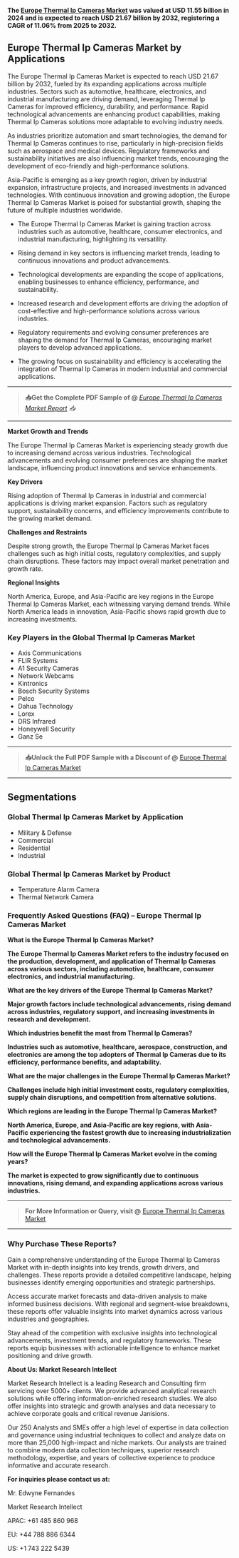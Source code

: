<p><strong>The <a href="https://www.marketresearchintellect.com/download-sample/?rid=577947&amp;utm_source=Pulse-April-Europe&amp;utm_medium=852">Europe Thermal Ip Cameras Market</a> was valued at USD 11.55 billion in 2024 and is expected to reach USD 21.67 billion by 2032, registering a CAGR of 11.06% from 2025 to 2032.</strong></p><h2>Europe Thermal Ip Cameras Market by Applications&nbsp;</h2><p><p>The Europe Thermal Ip Cameras Market is expected to reach USD 21.67 billion by 2032, fueled by its expanding applications across multiple industries. Sectors such as automotive, healthcare, electronics, and industrial manufacturing are driving demand, leveraging Thermal Ip Cameras for improved efficiency, durability, and performance. Rapid technological advancements are enhancing product capabilities, making Thermal Ip Cameras solutions more adaptable to evolving industry needs.</p><p>As industries prioritize automation and smart technologies, the demand for Thermal Ip Cameras continues to rise, particularly in high-precision fields such as aerospace and medical devices. Regulatory frameworks and sustainability initiatives are also influencing market trends, encouraging the development of eco-friendly and high-performance solutions.</p><p>Asia-Pacific is emerging as a key growth region, driven by industrial expansion, infrastructure projects, and increased investments in advanced technologies. With continuous innovation and growing adoption, the Europe Thermal Ip Cameras Market is poised for substantial growth, shaping the future of multiple industries worldwide.</p></p><ul><li><p>The Europe Thermal Ip Cameras Market is gaining traction across industries such as automotive, healthcare, consumer electronics, and industrial manufacturing, highlighting its versatility.</p></li><li><p>Rising demand in key sectors is influencing market trends, leading to continuous innovations and product advancements.</p></li><li><p>Technological developments are expanding the scope of applications, enabling businesses to enhance efficiency, performance, and sustainability.</p></li><li><p>Increased research and development efforts are driving the adoption of cost-effective and high-performance solutions across various industries.</p></li><li><p>Regulatory requirements and evolving consumer preferences are shaping the demand for Thermal Ip Cameras, encouraging market players to develop advanced applications.</p></li><li><p>The growing focus on sustainability and efficiency is accelerating the integration of Thermal Ip Cameras in modern industrial and commercial applications.</p></li></ul><hr /><blockquote><p><strong><span class="font-[700]">📥Get the Complete PDF Sample of @ </span></strong><em><span class="font-[700]"><a href="https://www.marketresearchintellect.com/download-sample/?rid=577947&amp;utm_source=Pulse-April-Europe&amp;utm_medium=852" target="_blank" data-tracking-control-name="article-ssr-frontend-pulse_little-text-block" data-tracking-will-navigate="" data-test-link="">Europe Thermal Ip Cameras Market Report</a>&nbsp;📥</span></em></p></blockquote><hr /><p class="" data-start="77" data-end="360"><strong data-start="77" data-end="105">Market Growth and Trends</strong></p><p class="" data-start="77" data-end="360">The Europe Thermal Ip Cameras Market is experiencing steady growth due to increasing demand across various industries. Technological advancements and evolving consumer preferences are shaping the market landscape, influencing product innovations and service enhancements.</p><p class="" data-start="362" data-end="606"><strong data-start="362" data-end="377">Key Drivers</strong></p><p class="" data-start="362" data-end="606">Rising adoption of Thermal Ip Cameras in industrial and commercial applications is driving market expansion. Factors such as regulatory support, sustainability concerns, and efficiency improvements contribute to the growing market demand.</p><p class="" data-start="608" data-end="849"><strong data-start="608" data-end="637">Challenges and Restraints</strong></p><p class="" data-start="608" data-end="849">Despite strong growth, the Europe Thermal Ip Cameras Market faces challenges such as high initial costs, regulatory complexities, and supply chain disruptions. These factors may impact overall market penetration and growth rate.</p><p class="" data-start="851" data-end="1095"><strong data-start="851" data-end="872">Regional Insights</strong></p><p class="" data-start="851" data-end="1095">North America, Europe, and Asia-Pacific are key regions in the Europe Thermal Ip Cameras Market, each witnessing varying demand trends. While North America leads in innovation, Asia-Pacific shows rapid growth due to increasing investments.</p><p><h3>Key Players in the Global Thermal Ip Cameras Market </h3><ul><li>Axis Communications</li><li>FLIR Systems</li><li>A1 Security Cameras</li><li>Network Webcams</li><li>Kintronics</li><li>Bosch Security Systems</li><li>Pelco</li><li>Dahua Technology</li><li>Lorex</li><li>DRS Infrared</li><li>Honeywell Security</li><li>Ganz Se</li></ul></p><hr /><blockquote><p><strong>📥Unlock the Full PDF Sample with a Discount of @</strong> <a href="https://www.marketresearchintellect.com/ask-for-discount/?rid=577947&amp;utm_source=Pulse-April-Europe&amp;utm_medium=852">Europe Thermal Ip Cameras Market</a></p></blockquote><hr /><p><h2>Segmentations</h2><h3>Global Thermal Ip Cameras Market by Application</h3><ul><li>Military & Defense</li><li>Commercial</li><li>Residential</li><li>Industrial</li></ul><h3>Global Thermal Ip Cameras Market by Product</h3><ul><li>Temperature Alarm Camera</li><li>Thermal Network Camera</li></ul></p><h3><strong>Frequently Asked Questions (FAQ) &ndash; Europe Thermal Ip Cameras Market</strong></h3><p><strong>What is the Europe Thermal Ip Cameras Market?</strong></p><p><strong>The Europe Thermal Ip Cameras Market refers to the industry focused on the production, development, and application of Thermal Ip Cameras across various sectors, including automotive, healthcare, consumer electronics, and industrial manufacturing.</strong></p><p><strong>What are the key drivers of the Europe Thermal Ip Cameras Market?</strong></p><p><strong>Major growth factors include technological advancements, rising demand across industries, regulatory support, and increasing investments in research and development.</strong></p><p><strong>Which industries benefit the most from Thermal Ip Cameras?</strong></p><p><strong>Industries such as automotive, healthcare, aerospace, construction, and electronics are among the top adopters of Thermal Ip Cameras due to its efficiency, performance benefits, and adaptability.</strong></p><p><strong>What are the major challenges in the Europe Thermal Ip Cameras Market?</strong></p><p><strong>Challenges include high initial investment costs, regulatory complexities, supply chain disruptions, and competition from alternative solutions.</strong></p><p><strong>Which regions are leading in the Europe Thermal Ip Cameras Market?</strong></p><p><strong>North America, Europe, and Asia-Pacific are key regions, with Asia-Pacific experiencing the fastest growth due to increasing industrialization and technological advancements.</strong></p><p><strong>How will the Europe Thermal Ip Cameras Market evolve in the coming years?</strong></p><p><strong>The market is expected to grow significantly due to continuous innovations, rising demand, and expanding applications across various industries.</strong></p><hr /><blockquote><p><span class="font-[700]"><strong>For More Information or Query, visit&nbsp;@</strong>&nbsp;</span><span class="font-[700]"><a href="https://www.marketresearchintellect.com/product/global-thermal-ip-cameras-market-size-forecast/?utm_source=Linkedin&utm_medium=852" target="_blank" data-tracking-control-name="article-ssr-frontend-pulse_little-text-block" data-tracking-will-navigate="" data-test-link="">Europe Thermal Ip Cameras Market</a></span></p></blockquote><hr /><h3><strong data-start="0" data-end="31">Why Purchase These Reports?</strong></h3><p class="" data-start="35" data-end="297">Gain a comprehensive understanding of the Europe Thermal Ip Cameras Market with in-depth insights into key trends, growth drivers, and challenges. These reports provide a detailed competitive landscape, helping businesses identify emerging opportunities and strategic partnerships.</p><p class="" data-start="299" data-end="540">Access accurate market forecasts and data-driven analysis to make informed business decisions. With regional and segment-wise breakdowns, these reports offer valuable insights into market dynamics across various industries and geographies.</p><p class="" data-start="542" data-end="784">Stay ahead of the competition with exclusive insights into technological advancements, investment trends, and regulatory frameworks. These reports equip businesses with actionable intelligence to enhance market positioning and drive growth.</p><p><strong><span class="font-[700]">About Us: Market Research Intellect</span></strong></p><p><span class="">Market Research Intellect is a leading Research and Consulting firm servicing over 5000+ clients. We provide advanced analytical research solutions while offering information-enriched research studies.&nbsp;</span>We also offer insights into strategic and growth analyses and data necessary to achieve corporate goals and critical revenue Janisions.</p><p><span class="">Our 250 Analysts and SMEs offer a high level of expertise in data collection and governance using industrial techniques to collect and analyze data on more than 25,000 high-impact and niche markets. Our analysts are trained to combine modern data collection techniques, superior research methodology, expertise, and years of collective experience to produce informative and accurate research.</span></p><p><strong>For inquiries please contact us at:</strong></p><p>Mr. Edwyne Fernandes</p><p>Market Research Intellect</p><p>APAC: +61 485 860 968</p><p>EU: +44 788 886 6344</p><p>US: +1 743 222 5439</p>